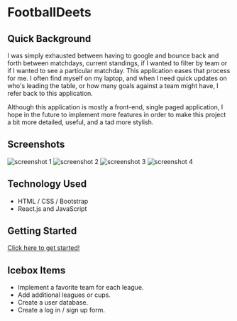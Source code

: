 # FootballDeets

## Quick Background
I was simply exhausted between having to google and bounce back and forth between matchdays, current standings, if I wanted to filter by team or if I wanted to see a particular matchday. This application eases that process for me. I often find myself on my laptop, and when I need quick updates on who's leading the table, or how many goals against a team might have, I refer back to this application. 

Although this application is mostly a front-end, single paged application, I hope in the future to implement more features in order to make this project a bit more detailed, useful, and a tad more stylish.

## Screenshots

![screenshot 1](/images/1.png)
![screenshot 2](/images/2.png)
![screenshot 3](/images/3.png)
![screenshot 4](/images/4.png)

## Technology Used

- HTML / CSS / Bootstrap
- React.js and JavaScript

## Getting Started

[Click here to get started!](https://footballdeets.herokuapp.com/)


## Icebox Items

- Implement a favorite team for each league.
- Add additional leagues or cups. 
- Create a user database.
- Create a log in / sign up form.

